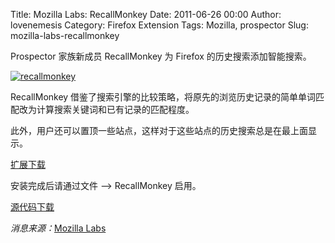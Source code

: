 Title: Mozilla Labs: RecallMonkey
Date: 2011-06-26 00:00
Author: lovenemesis
Category: Firefox Extension
Tags: Mozilla, prospector
Slug: mozilla-labs-recallmonkey

Prospector 家族新成员 RecallMonkey 为 Firefox 的历史搜索添加智能搜索。

[![](http://linuxtoy.org/img/2011/06/recallmonkey.png "recallmonkey")](http://linuxtoy.org/img/2011/06/recallmonkey.png)

RecallMonkey
借鉴了搜索引擎的比较策略，将原先的浏览历史记录的简单单词匹配改为计算搜索关键词和已有记录的匹配程度。

此外，用户还可以置顶一些站点，这样对于这些站点的历史搜索总是在最上面显示。

[扩展下载](https://addons.mozilla.org/en-US/firefox/addon/prospector-recall-monkey/)

安装完成后请通过文件 --> RecallMonkey 启用。

[源代码下载](https://github.com/mozilla/prospector/tree/master/recallMonkey)

*消息来源：*[Mozilla
Labs](http://mozillalabs.com/prospector/2011/06/20/recallmonkey-finds-what-you-forget/)
